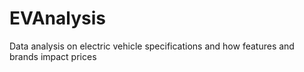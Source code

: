 # EVAnalysis
Data analysis on electric vehicle specifications and how features and brands impact prices
